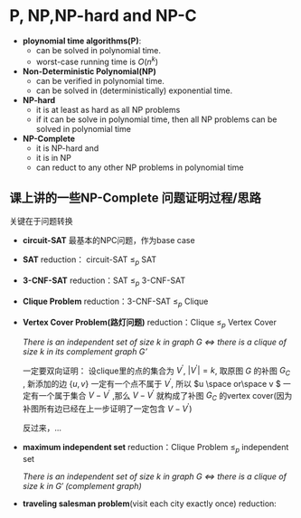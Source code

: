 # P, NP,NP-hard and NP-C
- **ploynomial time algorithms(P)**:
  - can be solved in polynomial time.
  - worst-case running time is $O(n^k)$
- **Non-Deterministic Polynomial(NP)**
  - can be verified in polynomial time. 
  - can be solved in (deterministically) exponential time.
- **NP-hard**
  - it is at least as hard as all NP problems
  - if it can be solve in polynomial time, then all NP problems can be solved in polynomial time
- **NP-Complete**
  - it is NP-hard and
  - it is in NP
  - can reduct to any other NP problems in polynomial time
## 课上讲的一些NP-Complete 问题证明过程/思路
关键在于问题转换
- **circuit-SAT**
  最基本的NPC问题，作为base case
- **SAT**
  reduction： circuit-SAT $\leq _p$ SAT
  
- **3-CNF-SAT**
  reduction：SAT $\leq _p$ 3-CNF-SAT
- **Clique Problem**
  reduction：3-CNF-SAT $\leq _p$ Clique

- **Vertex Cover Problem(路灯问题)**
  reduction：Clique $\leq _p$ Vertex Cover
  
  *There is an independent set of size k in graph G $\iff$ there is a clique of size k in its complement graph G’*
  
  一定要双向证明：
  设clique里的点的集合为 $V^{'}$, $|V^{'}|=k$, 取原图 $G$ 的补图 $G_C$ , 新添加的边 $\{u,v\}$ 一定有一个点不属于 $V^{'}$, 所以 $`u \space or\space  v `$ 一定有一个属于集合 $V -V^{'}$ ,那么 $V -V^{'}$ 就构成了补图 $G_C$ 的vertex cover(因为补图所有边已经在上一步证明了一定包含 $V -V^{'}$)

  反过来，...
- **maximum independent set**
  reduction：Clique Problem $\leq _p$ independent set
  
  *There is an independent set of size k in graph $G$ $\iff$ there is a clique of size $k$ in $G'$ (complement graph)*

  


- **traveling salesman problem**(visit    each city exactly once)
  reduction: 